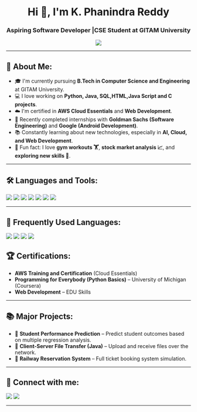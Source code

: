 <h1 align="center">Hi 👋, I'm K. Phanindra Reddy</h1>
<h3 align="center">Aspiring Software Developer |CSE Student at GITAM University</h3> 

<p align="center">
  <img src="https://readme-typing-svg.herokuapp.com/?lines=Welcome+to+my+GitHub+Profile!;Passionate+about+Technology;Eager+to+Learn+and+Grow!&center=true&width=500&height=45">
</p>

---
 
## 🌟 About Me:
- 🎓 I'm currently pursuing **B.Tech in Computer Science and Engineering** at GITAM University.
- 💻 I love working on **Python, Java, SQL,HTML,Java Script and C projects**.
- ☁️ I'm certified in **AWS Cloud Essentials** and **Web Development**.
- 🚀 Recently completed internships with **Goldman Sachs (Software Engineering)** and **Google (Android Development)**.
- 📚 Constantly learning about new technologies, especially in **AI, Cloud, and Web Development**.
- 🧠 Fun fact: I love **gym workouts 🏋️**, **stock market analysis 📈**, and **exploring new skills 🚀**.

---

## 🛠️ Languages and Tools:
<p align="left">
  <img src="https://img.shields.io/badge/C-00599C?style=for-the-badge&logo=c&logoColor=white" />
  <img src="https://img.shields.io/badge/Java-007396?style=for-the-badge&logo=java&logoColor=white" />
  <img src="https://img.shields.io/badge/Python-3776AB?style=for-the-badge&logo=python&logoColor=white" />
  <img src="https://img.shields.io/badge/SQL-003B57?style=for-the-badge&logo=sqlite&logoColor=white" />
  <img src="https://img.shields.io/badge/HTML-E34F26?style=for-the-badge&logo=html5&logoColor=white" />
  <img src="https://img.shields.io/badge/CSS-1572B6?style=for-the-badge&logo=css3&logoColor=white" />
  <img src="https://img.shields.io/badge/JavaScript-F7DF1E?style=for-the-badge&logo=javascript&logoColor=black" />
</p>

---
## 🚀 Frequently Used Languages:
<p align="left">
  <img src="https://img.shields.io/badge/HTML5-E34F26?style=for-the-badge&logo=html5&logoColor=white" />
  <img src="https://img.shields.io/badge/JavaScript-F7DF1E?style=for-the-badge&logo=javascript&logoColor=black" />
  <img src="https://img.shields.io/badge/Python-3776AB?style=for-the-badge&logo=python&logoColor=white" />
  <img src="https://img.shields.io/badge/Java-007396?style=for-the-badge&logo=java&logoColor=white" />
</p>

## 🏆 Certifications:

- **AWS Training and Certification** (Cloud Essentials)
- **Programming for Everybody (Python Basics)** – University of Michigan (Coursera)
- **Web Development** – EDU Skills
 
--- 

## 📚 Major Projects:
- 🎯 **Student Performance Prediction** – Predict student outcomes based on multiple regression analysis.
- 🛜 **Client-Server File Transfer (Java)** – Upload and receive files over the network.
- 🚆 **Railway Reservation System** – Full ticket booking system simulation.

---

## 🔗 Connect with me:
<p align="left">
  <a href="https://www.linkedin.com/in/kamanaphanindrareddy/" target="blank"><img src="https://img.shields.io/badge/LinkedIn-0A66C2?style=for-the-badge&logo=linkedin&logoColor=white" /></a>
  <a href="mailto:kamanaphanindrareddy@gmail.com" target="blank"><img src="https://img.shields.io/badge/Gmail-D14836?style=for-the-badge&logo=gmail&logoColor=white" /></a>
</p>

---

